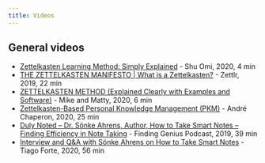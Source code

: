 ```yaml
---
title: Videos
---
```


## General videos

* [Zettelkasten Learning Method: Simply Explained](https://www.youtube.com/watch?v=rOSZOCoqOo8.) - Shu Omi, 2020, 4 min
* [THE ZETTELKASTEN MANIFESTO | What is a Zettelkasten?](https://www.youtube.com/watch?v=c5Tst3-zcWI&t=675s) - Zettlr, 2019, 22 min
* [ZETTELKASTEN METHOD (Explained Clearly with Examples and Software)](https://www.youtube.com/watch?v=wFZHuWLA09M) - Mike and Matty, 2020, 6 min
* [Zettelkasten-Based Personal Knowledge Management (PKM)](https://www.youtube.com/watch?v=_3pkDDr5p3o) - André Chaperon, 2020, 25 min
* [Duly Noted – Dr. Sönke Ahrens, Author, How to Take Smart Notes – Finding Efficiency in Note Taking](https://www.youtube.com/watch?v=98EFiAxCLuY) - Finding Genius Podcast, 2019, 39 min
* [Interview and Q&A with Sönke Ahrens on How to Take Smart Notes](https://www.youtube.com/watch?v=kXnR7qX3BDc) - Tiago Forte, 2020, 56 min
